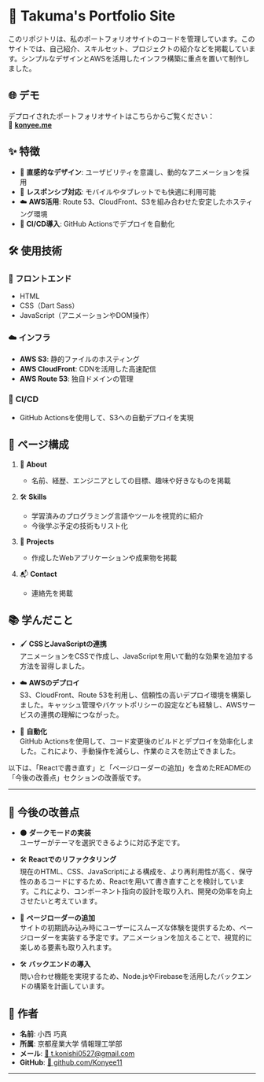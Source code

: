 
# 🌟 **Takuma's Portfolio Site**

このリポジトリは、私のポートフォリオサイトのコードを管理しています。このサイトでは、自己紹介、スキルセット、プロジェクトの紹介などを掲載しています。シンプルなデザインとAWSを活用したインフラ構築に重点を置いて制作しました。



## 🌐 **デモ**

デプロイされたポートフォリオサイトはこちらからご覧ください：  
🔗 **[konyee.me](https://konyee.me)**



## ✨ **特徴**

- 🎨 **直感的なデザイン**: ユーザビリティを意識し、動的なアニメーションを採用  
- 📱 **レスポンシブ対応**: モバイルやタブレットでも快適に利用可能  
- ☁️ **AWS活用**: Route 53、CloudFront、S3を組み合わせた安定したホスティング環境  
- 🤖 **CI/CD導入**: GitHub Actionsでデプロイを自動化


## 🛠️ **使用技術**

### 🔧 **フロントエンド**
- HTML  
- CSS（Dart Sass）  
- JavaScript（アニメーションやDOM操作）

### ☁️ **インフラ**
- **AWS S3**: 静的ファイルのホスティング  
- **AWS CloudFront**: CDNを活用した高速配信  
- **AWS Route 53**: 独自ドメインの管理

### 🚀 **CI/CD**
- GitHub Actionsを使用して、S3への自動デプロイを実現



## 📄 **ページ構成**

1. 📝 **About**  
   - 名前、経歴、エンジニアとしての目標、趣味や好きなものを掲載

2. 🛠️ **Skills**  
   - 学習済みのプログラミング言語やツールを視覚的に紹介  
   - 今後学ぶ予定の技術もリスト化

3. 🌟 **Projects**  
   - 作成したWebアプリケーションや成果物を掲載

4. 📬 **Contact**  
   - 連絡先を掲載



## 📚 **学んだこと**

- 🖌️ **CSSとJavaScriptの連携**  
  アニメーションをCSSで作成し、JavaScriptを用いて動的な効果を追加する方法を習得しました。

- ☁️ **AWSのデプロイ**  
  S3、CloudFront、Route 53を利用し、信頼性の高いデプロイ環境を構築しました。キャッシュ管理やバケットポリシーの設定なども経験し、AWSサービスの連携の理解につながった。

- 🔄 **自動化**  
  GitHub Actionsを使用して、コード変更後のビルドとデプロイを効率化しました。これにより、手動操作を減らし、作業のミスを防止できました。



以下は、「Reactで書き直す」と「ページローダーの追加」を含めたREADMEの「今後の改善点」セクションの改善版です。

---

## 🚀 **今後の改善点**

- 🌑 **ダークモードの実装**  
  ユーザーがテーマを選択できるように対応予定です。

- 🛠️ **Reactでのリファクタリング**  
  現在のHTML、CSS、JavaScriptによる構成を、より再利用性が高く、保守性のあるコードにするため、Reactを用いて書き直すことを検討しています。これにより、コンポーネント指向の設計を取り入れ、開発の効率を向上させたいと考えています。

- 🚦 **ページローダーの追加**  
  サイトの初期読み込み時にユーザーにスムーズな体験を提供するため、ページローダーを実装する予定です。アニメーションを加えることで、視覚的に楽しめる要素も取り入れます。

- 🛠️ **バックエンドの導入**  
  問い合わせ機能を実現するため、Node.jsやFirebaseを活用したバックエンドの構築を計画しています。



## 👤 **作者**

- **名前**: 小西 巧真  
- **所属**: 京都産業大学 情報理工学部  
- **メール**: [📧 t.konishi0527@gmail.com](mailto:t.konishi0527@gmail.com)  
- **GitHub**: [🔗 github.com/Konyee11](https://github.com/Konyee11)  

---
